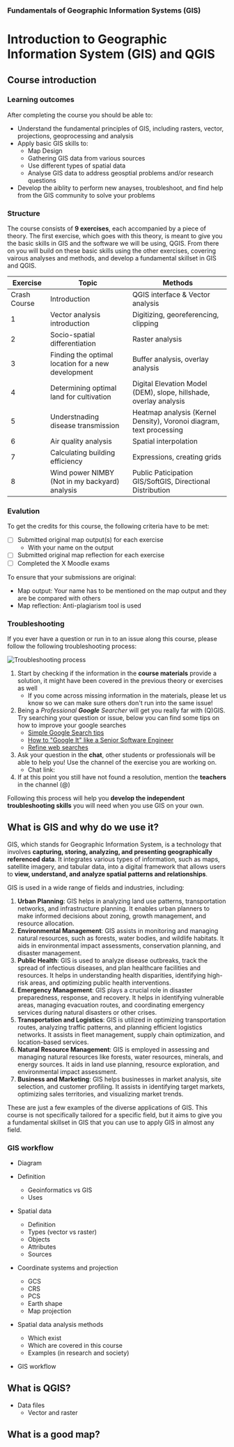 ### Fundamentals of Geographic Information Systems (GIS)

# Introduction to Geographic Information System (GIS) and QGIS

## Course introduction

### Learning outcomes
After completing the course you should be able to:
- Understand the fundamental principles of GIS, including rasters, vector, projections, geoprocessing and analysis
- Apply basic GIS skills to:
	- Map Design
	- Gathering GIS data from various sources
	- Use different types of spatial data
	- Analyse GIS data to address geosptial problems and/or research questions 
- Develop the aiblity to perform new anayses, troubleshoot, and find help from the GIS community to solve your problems

### Structure
The course consists of **9 exercises**, each accompanied by a piece of theory. The first exercise, which goes with this theory, is meant to give you the basic skills in GIS and the software we will be using, QGIS. From there on you will build on these basic skills using the other exercises, covering vairous analyses and methods, and develop a fundamental skillset in GIS and QGIS. 

| Exercise | Topic | Methods |
|--|--|--|
| Crash Course | Introduction | QGIS interface & Vector analysis |
| 1 | Vector analysis introduction | Digitizing, georeferencing, clipping |
| 2 | Socio-spatial differentiation | Raster analysis |
| 3 | Finding the optimal location for a new development | Buffer analysis, overlay analysis |
| 4 | Determining optimal land for cultivation | Digital Elevation Model (DEM), slope, hillshade, overlay analysis |
| 5 | Understnading disease transmission | Heatmap analysis (Kernel Density), Voronoi diagram, text processing |
| 6 | Air quality analysis | Spatial interpolation
| 7 | Calculating building efficiency | Expressions, creating grids |
| 8 | Wind power NIMBY (Not in my backyard) analysis | Public Paticipation GIS/SoftGIS, Directional Distribution |

### Evalution
To get the credits for this course, the following criteria have to be met:
 - [ ] Submitted original map output(s) for each exercise
	 - With your name on the output
 - [ ] Submitted original map reflection for each exercise
 - [ ] Completed the X Moodle exams  

To ensure that your submissions are original:
- Map output: Your name has to be mentioned on the map output and they are be compared with others
- Map reflection: Anti-plagiarism tool is used

### Troubleshooting
If you ever have a question or run in to an issue along this course, please follow the following troubleshooting process: 

![Troubleshooting process](https://raw.githubusercontent.com/rowan8k/fundamentals-of-gis/master/Assets/GIS_troubleshooting_process.drawio.png)
1. Start by checking if the information in the **course materials** provide a solution, it might have been covered in the previous theory or exercises as well
	- If you come across missing information in the materials, please let us know so we can make sure others don't run into the same issue! 
2. Being a *Professional **Google** Searcher* will get you really far with (Q)GIS. Try searching your question or issue, below you can find some tips on how to improve your google searches
	- [Simple Google Search tips](https://www.youtube.com/watch?v=oIMTM168BK8)
	- [How to "Google It" like a Senior Software Engineer](https://www.youtube.com/watch?v=cEBkvm0-rg0)
	- [Refine web searches](https://support.google.com/websearch/answer/2466433?hl=en)
3. Ask your question in the **chat**, other students or professionals will be able to help you! Use the channel of the exercise you are working on. 
	- Chat link: 
5.  If at this point you still have not found a resolution, mention the **teachers** in the channel (@)



Following this process will help you **develop the independent troubleshooting skills** you will need when you use GIS on your own. 

## What is GIS and why do we use it?

GIS, which stands for Geographic Information System, is a technology that involves **capturing, storing, analyzing, and presenting geographically referenced data**. It integrates various types of information, such as maps, satellite imagery, and tabular data, into a digital framework that allows users to **view, understand, and analyze spatial patterns and relationships**.

GIS is used in a wide range of fields and industries, including:

1.  **Urban Planning**: GIS helps in analyzing land use patterns, transportation networks, and infrastructure planning. It enables urban planners to make informed decisions about zoning, growth management, and resource allocation.
2.  **Environmental Management**: GIS assists in monitoring and managing natural resources, such as forests, water bodies, and wildlife habitats. It aids in environmental impact assessments, conservation planning, and disaster management.
3.  **Public Health**: GIS is used to analyze disease outbreaks, track the spread of infectious diseases, and plan healthcare facilities and resources. It helps in understanding health disparities, identifying high-risk areas, and optimizing public health interventions.
4.  **Emergency Management**: GIS plays a crucial role in disaster preparedness, response, and recovery. It helps in identifying vulnerable areas, managing evacuation routes, and coordinating emergency services during natural disasters or other crises.
5.  **Transportation and Logistics**: GIS is utilized in optimizing transportation routes, analyzing traffic patterns, and planning efficient logistics networks. It assists in fleet management, supply chain optimization, and location-based services.
6.  **Natural Resource Management**: GIS is employed in assessing and managing natural resources like forests, water resources, minerals, and energy sources. It aids in land use planning, resource exploration, and environmental impact assessment.
7.  **Business and Marketing**: GIS helps businesses in market analysis, site selection, and customer profiling. It assists in identifying target markets, optimizing sales territories, and visualizing market trends.

These are just a few examples of the diverse applications of GIS. This course is not specifically tailored for a specific field, but it aims to give you a fundamental skillset in GIS that you can use to apply GIS in almost any field. 

### GIS workflow
- Diagram 

- Definition
	- Geoinformatics vs GIS
	- Uses
- Spatial data
	- Definition
	- Types (vector vs raster)
	- Objects
	- Attributes
	- Sources
- Coordinate systems and projection
	- GCS
	- CRS
	- PCS
	- Earth shape
	- Map projection
- Spatial data analysis methods
	- Which exist 
	- Which are covered in this course
	- Examples (in research and society)
- GIS workflow

## What is QGIS?

- Data files
	- Vector and raster

## What is a good map?


<!--stackedit_data:
eyJkaXNjdXNzaW9ucyI6eyJBekJ0bTlpSG5HS2pVUGVGIjp7In
N0YXJ0IjoyMTE5LCJlbmQiOjIxMjAsInRleHQiOiJYIn0sIno2
SmxoRFBWRnpxb3U4MnUiOnsic3RhcnQiOjM1MTYsImVuZCI6Mz
UyNiwidGV4dCI6IkNoYXQgbGluazoifSwiZTRrb1dqOU1SZXJy
VWdFdiI6eyJzdGFydCI6MzYyOCwiZW5kIjozNjMxLCJ0ZXh0Ij
oiKEApIn0sIkZhcFdOajhLeWJqOFR4SkkiOnsic3RhcnQiOjYy
MTMsImVuZCI6NjIyMCwidGV4dCI6IkRpYWdyYW0ifX0sImNvbW
1lbnRzIjp7InFaV1hGZ3RlTGRmdlVzZDIiOnsiZGlzY3Vzc2lv
bklkIjoiQXpCdG05aUhuR0tqVVBlRiIsInN1YiI6ImdoOjQwMz
A0Nzg4IiwidGV4dCI6IkFkZCBudW1iZXIiLCJjcmVhdGVkIjox
Njg2MTIwNTUwMjgxfSwiMU9jQXg0MUlodHR2a01oUyI6eyJkaX
NjdXNzaW9uSWQiOiJ6NkpsaERQVkZ6cW91ODJ1Iiwic3ViIjoi
Z2g6NDAzMDQ3ODgiLCJ0ZXh0IjoiQWRkIGxpbmsiLCJjcmVhdG
VkIjoxNjg2MTIzNTU3MzUwfSwiTHBUM1JDdHNvVERaaFF4aCI6
eyJkaXNjdXNzaW9uSWQiOiJlNGtvV2o5TVJlcnJVZ0V2Iiwic3
ViIjoiZ2g6NDAzMDQ3ODgiLCJ0ZXh0IjoiQWRkIG5hbWVzIiwi
Y3JlYXRlZCI6MTY4NjEyMzYxMTAwN30sIm1CaWdFcjZjR2xaSD
hsQjEiOnsiZGlzY3Vzc2lvbklkIjoiRmFwV05qOEt5Ymo4VHhK
SSIsInN1YiI6ImdoOjQwMzA0Nzg4IiwidGV4dCI6IkFkZCBkaW
FncmFtIiwiY3JlYXRlZCI6MTY4NjEyNjE5MjIxNH19LCJoaXN0
b3J5IjpbLTcyNzU3Mjc0NywxNjc4ODQ3MTgwLDEwMTQ2NjcwOD
ksMjA2NjI5Nzc5OSwtMTM2ODI5MzExMywtMTk3Nzc0NjQzNSw5
MDA4OTE4MTZdfQ==
-->